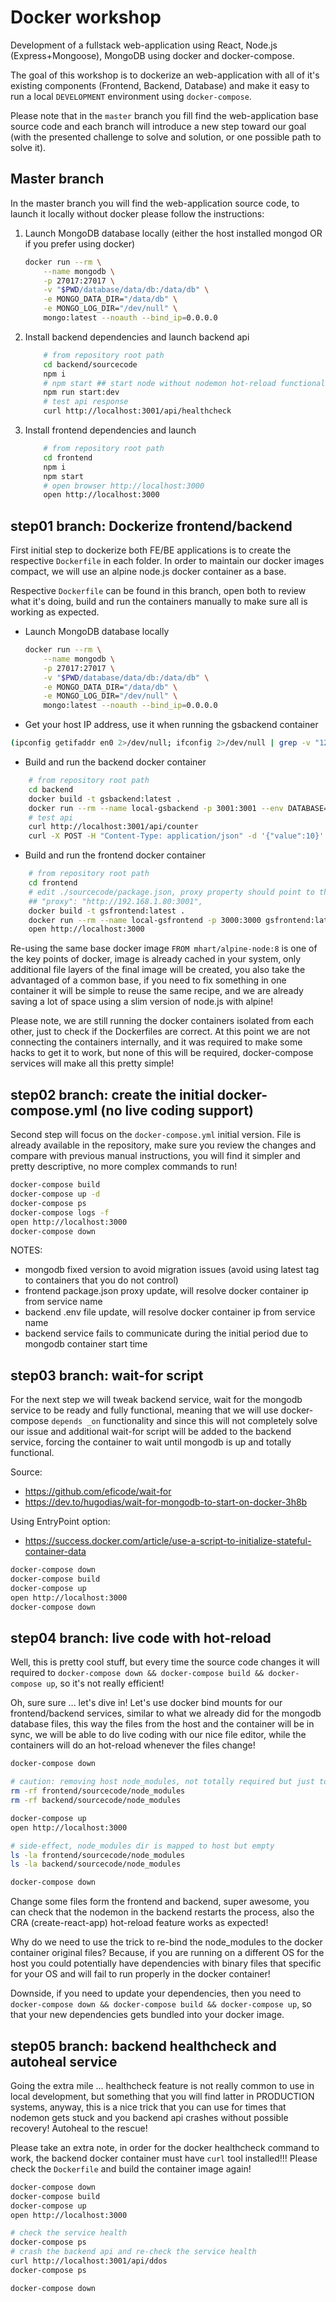 # Docker workshop

Development of a fullstack web-application using React, Node.js (Express+Mongoose), MongoDB using docker and docker-compose.

The goal of this workshop is to dockerize an web-application with all of it's existing components (Frontend, Backend, Database) and make it easy to run a local  `DEVELOPMENT` environment using `docker-compose`.

Please note that in the `master` branch you fill find the web-application base source code and each branch will introduce a new step toward our goal (with the presented challenge to solve and solution, or one possible path to solve it).

## Master branch

In the master branch you will find the web-application source code, to launch it locally without docker please follow the instructions:

1) Launch MongoDB database locally (either the host installed mongod OR if you prefer using docker)

    ```bash
    docker run --rm \
        --name mongodb \
        -p 27017:27017 \
        -v "$PWD/database/data/db:/data/db" \
        -e MONGO_DATA_DIR="/data/db" \
        -e MONGO_LOG_DIR="/dev/null" \
        mongo:latest --noauth --bind_ip=0.0.0.0
    ```

2) Install backend dependencies and launch backend api

    ```bash
        # from repository root path
        cd backend/sourcecode
        npm i
        # npm start ## start node without nodemon hot-reload functionality
        npm run start:dev
        # test api response
        curl http://localhost:3001/api/healthcheck
    ```

3) Install frontend dependencies and launch

    ```bash
        # from repository root path
        cd frontend
        npm i
        npm start
        # open browser http://localhost:3000
        open http://localhost:3000
    ```

## step01 branch: Dockerize frontend/backend

First initial step to dockerize both FE/BE applications is to create the respective `Dockerfile` in each folder.
In order to maintain our docker images compact, we will use an alpine node.js docker container as a base.

Respective `Dockerfile` can be found in this branch, open both to review what it's doing, build and run the containers manually to make sure all is working as expected.

* Launch MongoDB database locally

    ```bash
    docker run --rm \
        --name mongodb \
        -p 27017:27017 \
        -v "$PWD/database/data/db:/data/db" \
        -e MONGO_DATA_DIR="/data/db" \
        -e MONGO_LOG_DIR="/dev/null" \
        mongo:latest --noauth --bind_ip=0.0.0.0
    ```

* Get your host IP address, use it when running the gsbackend container

```bash
(ipconfig getifaddr en0 2>/dev/null; ifconfig 2>/dev/null | grep -v "127.0.0.1" | grep -oP '(?<=inet\saddr:)\d+(\.\d+){3}';)
```

* Build and run the backend docker container

```bash
    # from repository root path
    cd backend
    docker build -t gsbackend:latest .
    docker run --rm --name local-gsbackend -p 3001:3001 --env DATABASE="mongodb://192.168.1.80:27017/gsworkshop?retryWrites=true" gsbackend:latest
    # test api
    curl http://localhost:3001/api/counter
    curl -X POST -H "Content-Type: application/json" -d '{"value":10}' http://localhost:3001/api/counter
```

* Build and run the frontend docker container

```bash
    # from repository root path
    cd frontend
    # edit ./sourcecode/package.json, proxy property should point to the host IP address
    ## "proxy": "http://192.168.1.80:3001",
    docker build -t gsfrontend:latest .
    docker run --rm --name local-gsfrontend -p 3000:3000 gsfrontend:latest
    open http://localhost:3000
```

Re-using the same base docker image `FROM mhart/alpine-node:8` is one of the key points of docker, image is already cached in your system, only additional file layers of the final image will be created, you also take the advantaged of a common base, if you need to fix something in one container it will be simple to reuse the same recipe, and we are already saving a lot of space using a slim version of node.js with alpine!

Please note, we are still running the docker containers isolated from each other, just to check if the Dockerfiles are correct. At this point we are not connecting the containers internally, and it was required to make some hacks to get it to work, but none of this will be required, docker-compose services will make all this pretty simple!

## step02 branch: create the initial docker-compose.yml (no live coding support)

Second step will focus on the `docker-compose.yml` initial version. File is already available in the repository, make sure you review the changes and compare with previous manual instructions, you will find it simpler and pretty descriptive, no more complex commands to run!

```bash
docker-compose build
docker-compose up -d
docker-compose ps
docker-compose logs -f
open http://localhost:3000
docker-compose down
```

NOTES:

* mongodb fixed version to avoid migration issues (avoid using latest tag to containers that you do not control)
* frontend package.json proxy update, will resolve docker container ip from service name
* backend .env file update, will resolve docker container ip from service name
* backend service fails to communicate during the initial period due to mongodb container start time

## step03 branch: wait-for script

For the next step we will tweak backend service, wait for the mongodb service to be ready and fully functional, meaning that we will use docker-compose `depends
_on` functionality and since this will not completely solve our issue and additional wait-for script will be added to the backend service, forcing the container to wait until mongodb is up and totally functional.

Source:

* <https://github.com/eficode/wait-for>
* <https://dev.to/hugodias/wait-for-mongodb-to-start-on-docker-3h8b>

Using EntryPoint option:

* <https://success.docker.com/article/use-a-script-to-initialize-stateful-container-data>

```bash
docker-compose down
docker-compose build
docker-compose up
open http://localhost:3000
docker-compose down
```

## step04 branch: live code with hot-reload

Well, this is pretty cool stuff, but every time the source code changes it will required to `docker-compose down && docker-compose build && docker-compose up`, so it's not really efficient!

Oh, sure sure ... let's dive in! Let's use docker bind mounts for our frontend/backend services, similar to what we already did for the mongodb database files, this way the files from the host and the container will be in sync, we will be able to do live coding with our nice file editor, while the containers will do an hot-reload whenever the files change!

```bash
docker-compose down

# caution: removing host node_modules, not totally required but just to make sure all is fine!
rm -rf frontend/sourcecode/node_modules
rm -rf backend/sourcecode/node_modules

docker-compose up
open http://localhost:3000

# side-effect, node_modules dir is mapped to host but empty
ls -la frontend/sourcecode/node_modules
ls -la backend/sourcecode/node_modules

docker-compose down
```

Change some files form the frontend and backend, super awesome, you can check that the nodemon in the backend restarts the process, also the CRA (create-react-app) hot-reload feature works as expected!

Why do we need to use the trick to re-bind the node_modules to the docker container original files? Because, if you are running on a different OS for the host you could potentially have dependencies with binary files that specific for your OS and will fail to run properly in the docker container!

Downside, if you need to update your dependencies, then you need to `docker-compose down && docker-compose build && docker-compose up`, so that your new dependencies gets bundled into your docker image.

## step05 branch: backend healthcheck and autoheal service

Going the extra mile ... healthcheck feature is not really common to use in local development, but something that you will find latter in PRODUCTION systems, anyway, this is a nice trick that you can use for times that nodemon gets stuck and you backend api crashes without possible recovery! Autoheal to the rescue!

Please take an extra note, in order for the docker healthcheck command to work, the backend docker container must have `curl` tool installed!!! Please check the `Dockerfile` and build the container image again!

```bash
docker-compose down
docker-compose build
docker-compose up
open http://localhost:3000

# check the service health
docker-compose ps
# crash the backend api and re-check the service health
curl http://localhost:3001/api/ddos
docker-compose ps

docker-compose down
```
